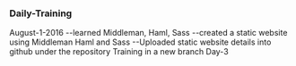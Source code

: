 ### Daily-Training


August-1-2016
--learned Middleman, Haml, Sass
--created a static website using Middleman Haml and Sass
--Uploaded static website details into github under the repository Training in a new branch Day-3
